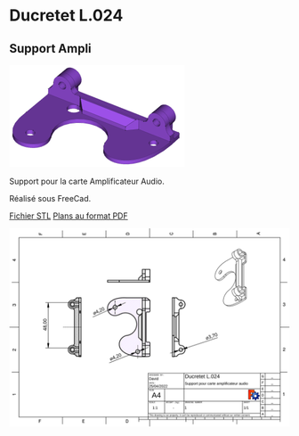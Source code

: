 # Ducretet L.024

## Support Ampli

<img src="SupportAmpli.png" alt="Support Ampli" style="zoom:50%;" />

Support pour la carte Amplificateur Audio.

Réalisé sous FreeCad.

[Fichier STL](SupportAmpli-Base.stl)
[Plans au format PDF](SupportAmpli.pdf)

<img src="SupportAmpli.svg" alt="Plans Support Ampli" style="zoom:50%;" />

